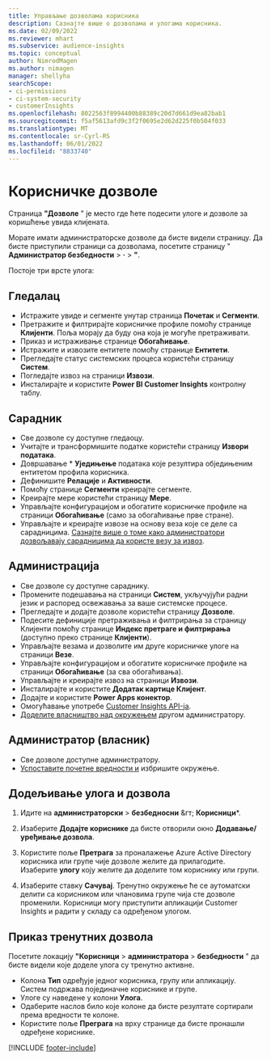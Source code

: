 ```yaml
---
title: Управљање дозволама корисника
description: Сазнајте више о дозволама и улогама корисника.
ms.date: 02/09/2022
ms.reviewer: mhart
ms.subservice: audience-insights
ms.topic: conceptual
author: NimrodMagen
ms.author: nimagen
manager: shellyha
searchScope:
- ci-permissions
- ci-system-security
- customerInsights
ms.openlocfilehash: 8022563f8994400b88389c20d7d661d9ea82bab1
ms.sourcegitcommit: f5af5613afd9c3f2f0695e2d62d225f0b504f033
ms.translationtype: MT
ms.contentlocale: sr-Cyrl-RS
ms.lasthandoff: 06/01/2022
ms.locfileid: "8833740"
---
```

# <a name="user-permissions"></a>Корисничке дозволе

Страница **"Дозволе** " је место где ћете подесити улоге и дозволе за коришћење увида клијената.

Морате имати администраторске дозволе да бисте видели страницу. Да бисте приступили страници са дозволама, посетите страницу " **Администратор безбедности** > **·** > **"**.

Постоје три врсте улога:

## <a name="viewer"></a>Гледалац

- Истражите увиде и сегменте унутар страница **Почетак** и **Сегменти**.
- Претражите и филтрирајте корисничке профиле помоћу странице **Клијенти**. Поља морају да буду она која је могуће претраживати.
- Приказ и истраживање странице **Обогаћивање**.
- Истражите и извозите ентитете помоћу странице **Ентитети**.
- Прегледајте статус системских процеса користећи страницу **Систем**.
- Погледајте извоз на страници **Извози**.
- Инсталирајте и користите **Power BI Customer Insights** контролну таблу.

## <a name="contributor"></a>Сарадник

- Све дозволе су доступне гледаоцу.
- Учитајте и трансформишите податке користећи страницу **Извори података**.
- Довршавање * **Уједињење** података које резултира обједињеним ентитетом профила корисника.
- Дефинишите **Релације** и **Активности**.
- Помоћу странице **Сегменти** креирајте сегменте.
- Креирајте мере користећи страницу **Мере**.
- Управљајте конфигурацијом и обогатите корисничке профиле на страници **Обогаћивање** (само за обогаћивање прве стране).
- Управљајте и креирајте извозе на основу веза које се деле са сарадницима. [Сазнајте више о томе како администратори дозвољавају сарадницима да користе везу за извоз](connections.md#allow-contributors-to-use-a-connection-for-exports).

## <a name="admin"></a>Администрација

- Све дозволе су доступне сараднику.
- Промените подешавања на страници **Систем**, укључујући радни језик и распоред освежавања за ваше системске процесе.
- Прегледајте и додајте дозволе користећи страницу **Дозволе**.
- Подесите дефиниције претраживања и филтрирања за страницу Клијенти помоћу странице **Индекс претраге и филтрирања** (доступно преко странице **Клијенти**).
- Управљајте везама и дозволите им друге корисничке улоге на страници **Везе**.
- Управљајте конфигурацијом и обогатите корисничке профиле на страници **Обогаћивање** (за сва обогаћивања).
- Управљајте и креирајте извоз на страници **Извози**.
- Инсталирајте и користите **Додатак картице Клијент**.
- Додајте и користите **Power Apps конектор**.
- Омогућавање употребе [Customer Insights API-ја](apis.md).
- [Доделите власништво над окружењем](manage-environments.md#change-the-owner-of-an-environment) другом администратору.

## <a name="admin-owner"></a>Администратор (власник)

- Све дозволе доступне администратору.
- [Успоставите почетне вредности и](manage-environments.md#reset-an-existing-environment-preview) избришите окружење.

## <a name="assign-roles-and-permissions"></a>Додељивање улога и дозвола

1. Идите на **администраторски** > **безбедносни** &гт; **Корисници***.

1. Изаберите **Додајте кориснике** да бисте отворили окно **Додавање/уређивање дозвола**.

1. Користите поље **Претрага** за проналажење Azure Active Directory корисника или групе чије дозволе желите да прилагодите. Изаберите **улогу** коју желите да доделите том кориснику или групи.

1. Изаберите ставку **Сачувај**. Тренутно окружење ће се аутоматски делити са корисником или члановима групе чија сте дозволе променили. Корисници могу приступити апликацији Customer Insights и радити у складу са одређеном улогом.

## <a name="view-current-permissions"></a>Приказ тренутних дозвола

Посетите локацију **"Корисници** > **администратора** > **безбедности** " да бисте видели које доделе улога су тренутно активне.

- Колона **Тип** одређује једног корисника, групу или апликацију. Систем подржава појединачне кориснике и групе.
- Улоге су наведене у колони **Улога**.
- Одаберите наслов било које колоне да бисте резултате сортирали према вредности те колоне.
- Користите поље **Преграга** на врху странице да бисте пронашли одређене кориснике.


[!INCLUDE [footer-include](includes/footer-banner.md)]
